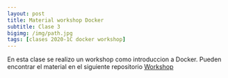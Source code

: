 ```yaml
---
layout: post
title: Material workshop Docker
subtitle: Clase 3
bigimg: /img/path.jpg
tags: [clases 2020-1C docker workshop]
---
```


En esta clase se realizo un workshop como introduccion a Docker. Pueden encontrar el material en el siguiente repositorio 
[Workshop](https://github.com/tutecano1995/docker-workshop)
